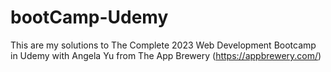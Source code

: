 # bootCamp-Udemy
This are my solutions to The Complete 2023 Web Development Bootcamp in Udemy with Angela Yu from The App Brewery (https://appbrewery.com/) 

